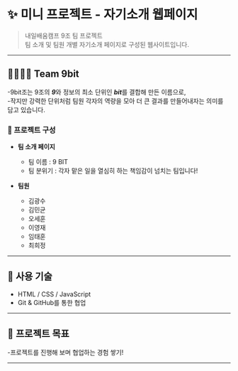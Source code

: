 # ✨ 미니 프로젝트 - 자기소개 웹페이지

> 내일배움캠프 9조 팀 프로젝트  
> 팀 소개 및 팀원 개별 자기소개 페이지로 구성된 웹사이트입니다.

---
## 👨‍👩‍👧‍👦 Team 9bit

-9bit조는 9조의 ***9***와 정보의 최소 단위인 ***bit***를 결합해 만든 이름으로,  
-작지만 강력한 단위처럼 팀원 각자의 역량을 모아 더 큰 결과를 만들어내자는 의미를 담고 있습니다.

### 🧩 프로젝트 구성
- **팀 소개 페이지**  
  - 팀 이름 : 9 BIT
  - 팀 분위기 : 각자 맡은 일을 열심히 하는 책임감이 넘치는 팀입니다!
    
- **팀원**  
  - 김광수
  - 김민균
  - 오세훈
  - 이영재
  - 임태훈
  - 최희정

---

## 🔗 사용 기술
- HTML / CSS / JavaScript  
- Git & GitHub를 통한 협업

---



## 🎯 프로젝트 목표
-프로젝트를 진행해 보며 협업하는 경험 쌓기!

---

